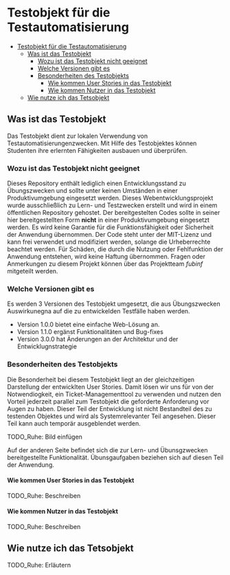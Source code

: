 # Testobjekt für die Testautomatisierung

- [Testobjekt für die Testautomatisierung](#testobjekt-für-die-testautomatisierung)
  - [Was ist das Testobjekt](#was-ist-das-testobjekt)
    - [Wozu ist das Testobjekt nicht geeignet](#wozu-ist-das-testobjekt-nicht-geeignet)
    - [Welche Versionen gibt es](#welche-versionen-gibt-es)
    - [Besonderheiten des Testobjekts](#besonderheiten-des-testobjekts)
      - [Wie kommen User Stories in das Testobjekt](#wie-kommen-user-stories-in-das-testobjekt)
      - [Wie kommen Nutzer in das Testobjekt](#wie-kommen-nutzer-in-das-testobjekt)
  - [Wie nutze ich das Tetsobjekt](#wie-nutze-ich-das-tetsobjekt)

## Was ist das Testobjekt

Das Testobjekt dient zur lokalen Verwendung von Testautomatisierungenzwecken. Mit Hilfe des Testobjektes können Studenten ihre erlernten Fähigkeiten ausbauen und überprüfen. 

### Wozu ist das Testobjekt nicht geeignet

Dieses Repository enthält lediglich einen Entwicklungsstand zu Übungszwecken und sollte unter keinen Umständen in einer Produktivumgebung eingesetzt werden.
Dieses Webentwicklungsprojekt wurde ausschließlich zu Lern- und Testzwecken erstellt und wird in einem öffentlichen Repository gehostet. Der bereitgestelten Codes sollte in seiner hier bereitgestellten Form **nicht** in einer Produktivumgebung eingesetzt werden. Es wird keine Garantie für die Funktionsfähigkeit oder Sicherheit der Anwendung übernommen. Der Code steht unter der MIT-Lizenz und kann frei verwendet und modifiziert werden, solange die Urheberrechte beachtet werden. Für Schäden, die durch die Nutzung oder Fehlfunktion der Anwendung entstehen, wird keine Haftung übernommen. Fragen oder Anmerkungen zu diesem Projekt können über das Projektteam *fubinf* mitgeteilt werden.

### Welche Versionen gibt es

Es werden 3 Versionen des Testobjekt umgesetzt, die aus Übungszwecken Auswirkunegna auf die zu entwickelden Testfälle haben werden.

- Version 1.0.0 bietet eine einfache Web-Lösung an.
- Version 1.1.0 ergänst Funktionalitäten und Bug-fixes
- Version 3.0.0 hat Änderungen an der Architektur und der Entwicklugnstrategie

### Besonderheiten des Testobjekts

Die Besonderheit bei diesem Testobjekt liegt an der gleichzeitigen Darstellung der entwicklten User Stories. Damit lösen wir uns für von der Notwendiogkeit, ein Ticket-Managementtool zu verwenden und nutzen den Vorteil jederzeit parallel zum Testobjekt die geforderte Anforderung vor Augen zu haben. Dieser Teil der Entwicklung ist nicht Bestandteil des zu testenden Objektes und wird als Systemrelevanter Teil angesehen. Dieser Teil kann auch temporär ausgeblendet werden.

TODO_Ruhe: Bild einfügen

Auf der anderen Seite befindet sich die zur Lern- und Übunsgzwecken bereitgestellte Funktionalität. Übunsgaufgaben beziehen sich auf diesen Teil der Anwendung.

#### Wie kommen User Stories in das Testobjekt

TODO_Ruhe: Beschreiben

#### Wie kommen Nutzer in das Testobjekt

TODO_Ruhe: Beschreiben

## Wie nutze ich das Tetsobjekt

TODO_Ruhe: Erläutern
